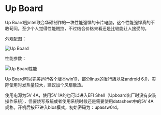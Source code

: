 # Up Board

Up Board是intel联合华硕制作的一块性能强悍的卡片电脑，这个性能强悍真的不敢苟同，至少个人觉得性能贼拉，不过结合价格来看还是比较能让人接受的。

外观配图：

![Up Board](https://img-blog.csdn.net/20170220201950982)

性能参数：

![Up Board性能](https://img-blog.csdn.net/20170220202240298)

Up Board可以完美运行各个版本win10，部分linux的发行版以及android 6.0，实际使用时发热量较大，建议加个风扇散热。

使用电源为5V 4A，使用5V 1A的也可以进入EFI Shell（Upboard出厂时没有安装操作系统），但要烧写系统或者使用系统时候还是需要使用datasheet中的5V 4A规格。开机后按F7进入bios模式，初始密码为：upassw0rd。

